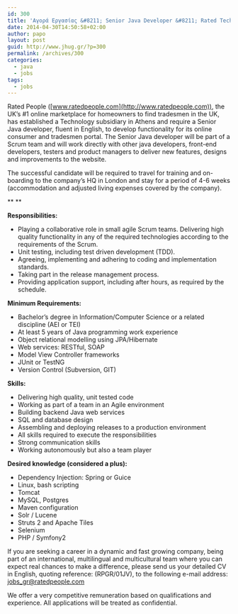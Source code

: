```yaml
---
id: 300
title: 'Αγορά Εργασίας &#8211; Senior Java Developer &#8211; Rated Technology Hellas #jobs #java'
date: 2014-04-30T14:50:58+02:00
author: papo
layout: post
guid: http://www.jhug.gr/?p=300
permalink: /archives/300
categories:
  - java
  - jobs
tags:
  - jobs
---
```

Rated People ([www.ratedpeople.com](http://www.ratedpeople.com)), the UK’s #1 online marketplace for homeowners to find tradesmen in the UK, has established a Technology subsidiary in Athens and require a Senior Java developer, fluent in English, to develop functionality for its online consumer and tradesmen portal. The Senior Java developer will be part of a Scrum team and will work directly with other java developers, front-end developers, testers and product managers to deliver new features, designs and improvements to the website.

The successful candidate will be required to travel for training and on-boarding to the company’s HQ in London and stay for a period of 4-6 weeks (accommodation and adjusted living expenses covered by the company).

** **

**Responsibilities:** 

  * Playing a collaborative role in small agile Scrum teams. Delivering high quality functionality in any of the required technologies according to the requirements of the Scrum.
  * Unit testing, including test driven development (TDD).
  * Agreeing, implementing and adhering to coding and implementation standards.
  * Taking part in the release management process.
  * Providing application support, including after hours, as required by the schedule.

**Minimum Requirements:**

  * Bachelor’s degree in Information/Computer Science or a related discipline (AEI or TEI)
  * At least 5 years of Java programming work experience
  * Object relational modelling using JPA/Hibernate
  * Web services: RESTful, SOAP
  * Model View Controller frameworks
  * JUnit or TestNG
  * Version Control (Subversion, GIT)

**Skills:** 

  * Delivering high quality, unit tested code
  * Working as part of a team in an Agile environment
  * Building backend Java web services
  * SQL and database design
  * Assembling and deploying releases to a production environment
  * All skills required to execute the responsibilities
  * Strong communication skills
  * Working autonomously but also a team player

**Desired knowledge (considered a plus):** 

  * Dependency Injection: Spring or Guice
  * Linux, bash scripting
  * Tomcat
  * MySQL, Postgres
  * Maven configuration
  * Solr / Lucene
  * Struts 2 and Apache Tiles
  * Selenium
  * PHP / Symfony2

If you are seeking a career in a dynamic and fast growing company, being part of an international, multilingual and multicultural team where you can expect real chances to make a difference, please send us your detailed CV in English, quoting reference: (RPGR/01JV), to the following e-mail address: <jobs_gr@ratedpeople.com>

We offer a very competitive remuneration based on qualifications and experience. All applications will be treated as confidential.